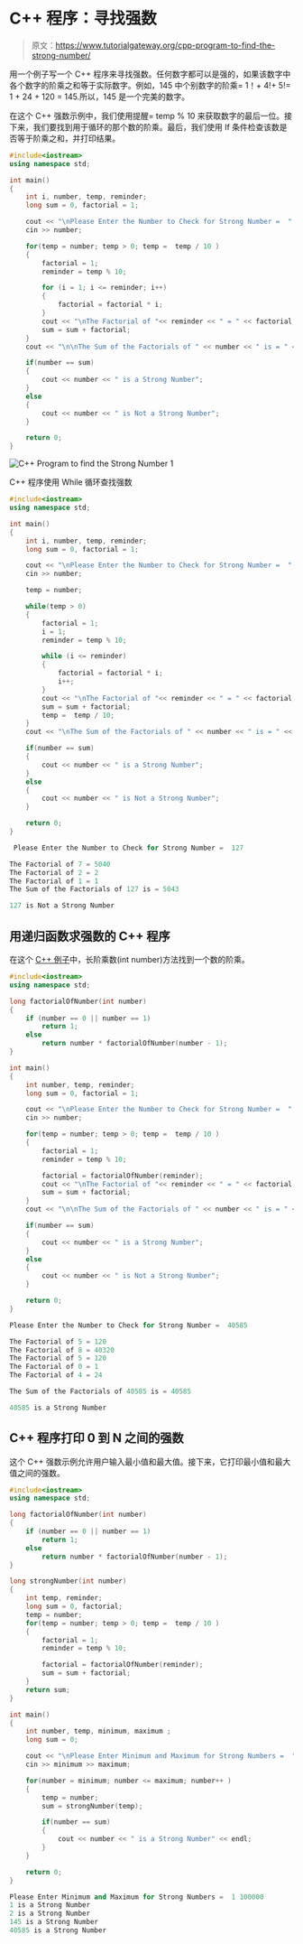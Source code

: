 # C++ 程序：寻找强数

> 原文：<https://www.tutorialgateway.org/cpp-program-to-find-the-strong-number/>

用一个例子写一个 C++ 程序来寻找强数。任何数字都可以是强的，如果该数字中各个数字的阶乘之和等于实际数字。例如，145 中个别数字的阶乘= 1！+ 4!+ 5!= 1 + 24 + 120 = 145.所以，145 是一个完美的数字。

在这个 C++ 强数示例中，我们使用提醒= temp % 10 来获取数字的最后一位。接下来，我们要找到用于循环的那个数的阶乘。最后，我们使用 If 条件检查该数是否等于阶乘之和，并打印结果。

```cpp
#include<iostream>
using namespace std;

int main()
{
	int i, number, temp, reminder;
	long sum = 0, factorial = 1;

	cout << "\nPlease Enter the Number to Check for Strong Number =  ";
	cin >> number;

	for(temp = number; temp > 0; temp =  temp / 10 )
	{
		factorial = 1;  
		reminder = temp % 10;

		for (i = 1; i <= reminder; i++)
		{
			factorial = factorial * i;
		}
		cout << "\nThe Factorial of "<< reminder << " = " << factorial;
		sum = sum + factorial;
	}	
	cout << "\n\nThe Sum of the Factorials of " << number << " is = " << sum << "\n\n";

	if(number == sum)
	{
		cout << number << " is a Strong Number";
	}
	else
	{
		cout << number << " is Not a Strong Number";
	}

 	return 0;
}
```

![C++ Program to find the Strong Number 1](img/1fc96fdfaf5e4155eb4b89aa43a0466a.png)

C++ 程序使用 While 循环查找强数

```cpp
#include<iostream>
using namespace std;

int main()
{
	int i, number, temp, reminder;
	long sum = 0, factorial = 1;

	cout << "\nPlease Enter the Number to Check for Strong Number =  ";
	cin >> number;

	temp = number;

	while(temp > 0)
	{
		factorial = 1;
		i = 1;  
		reminder = temp % 10;

		while (i <= reminder)
		{
			factorial = factorial * i;
			i++;
		}
		cout << "\nThe Factorial of "<< reminder << " = " << factorial;
		sum = sum + factorial;
		temp =  temp / 10;
	}	
	cout << "\nThe Sum of the Factorials of " << number << " is = " << sum << "\n\n";

	if(number == sum)
	{
		cout << number << " is a Strong Number";
	}
	else
	{
		cout << number << " is Not a Strong Number";
	}

 	return 0;
}
```

```cpp
 Please Enter the Number to Check for Strong Number =  127

The Factorial of 7 = 5040
The Factorial of 2 = 2
The Factorial of 1 = 1
The Sum of the Factorials of 127 is = 5043

127 is Not a Strong Number
```

## 用递归函数求强数的 C++ 程序

在这个 [C++ 例子](https://www.tutorialgateway.org/cpp-programs/)中，长阶乘数(int number)方法找到一个数的阶乘。

```cpp
#include<iostream>
using namespace std;

long factorialOfNumber(int number)
{
	if (number == 0 || number == 1)  
    	return 1;
	else
		return number * factorialOfNumber(number - 1);
}

int main()
{
	int number, temp, reminder;
	long sum = 0, factorial = 1;

	cout << "\nPlease Enter the Number to Check for Strong Number =  ";
	cin >> number;

	for(temp = number; temp > 0; temp =  temp / 10 )
	{
		factorial = 1;  
		reminder = temp % 10;

		factorial = factorialOfNumber(reminder);
		cout << "\nThe Factorial of "<< reminder << " = " << factorial;
		sum = sum + factorial;
	}	
	cout << "\n\nThe Sum of the Factorials of " << number << " is = " << sum << "\n\n";

	if(number == sum)
	{
		cout << number << " is a Strong Number";
	}
	else
	{
		cout << number << " is Not a Strong Number";
	}

 	return 0;
}
```

```cpp
Please Enter the Number to Check for Strong Number =  40585

The Factorial of 5 = 120
The Factorial of 8 = 40320
The Factorial of 5 = 120
The Factorial of 0 = 1
The Factorial of 4 = 24

The Sum of the Factorials of 40585 is = 40585

40585 is a Strong Number
```

## C++ 程序打印 0 到 N 之间的强数

这个 C++ 强数示例允许用户输入最小值和最大值。接下来，它打印最小值和最大值之间的强数。

```cpp
#include<iostream>
using namespace std;

long factorialOfNumber(int number)
{
	if (number == 0 || number == 1)  
    	return 1;
	else
		return number * factorialOfNumber(number - 1);
}

long strongNumber(int number)
{
	int temp, reminder;
	long sum = 0, factorial;
	temp = number;
	for(temp = number; temp > 0; temp =  temp / 10 )
	{
		factorial = 1;  
		reminder = temp % 10;

		factorial = factorialOfNumber(reminder);
		sum = sum + factorial;
	}
	return sum;
}

int main()
{
	int number, temp, minimum, maximum ;
	long sum = 0;

	cout << "\nPlease Enter Minimum and Maximum for Strong Numbers =  ";
	cin >> minimum >> maximum;

	for(number = minimum; number <= maximum; number++ )
	{
		temp = number;
		sum = strongNumber(temp);

		if(number == sum)
		{
			cout << number << " is a Strong Number" << endl;
		}
	}	

 	return 0;
}
```

```cpp
Please Enter Minimum and Maximum for Strong Numbers =  1 100000
1 is a Strong Number
2 is a Strong Number
145 is a Strong Number
40585 is a Strong Number
```